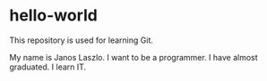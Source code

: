 # hello-world
This repository is used for learning Git.

My name is Janos Laszlo.
I want to be a programmer.
I have almost graduated. I learn IT.
